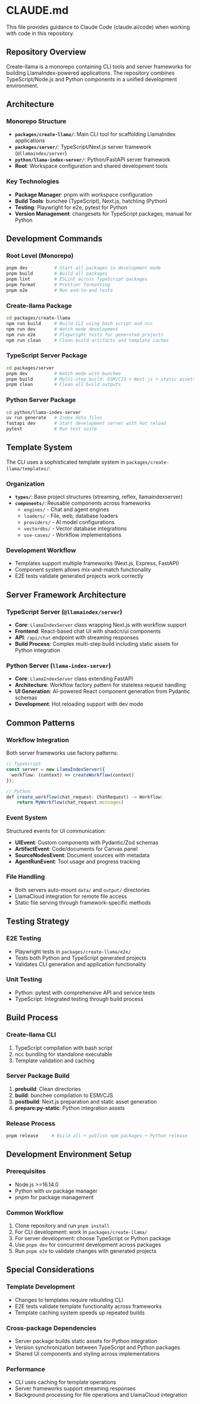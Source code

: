 # CLAUDE.md

This file provides guidance to Claude Code (claude.ai/code) when working with code in this repository.

## Repository Overview

Create-llama is a monorepo containing CLI tools and server frameworks for building LlamaIndex-powered applications. The repository combines TypeScript/Node.js and Python components in a unified development environment.

## Architecture

### Monorepo Structure

- **`packages/create-llama/`**: Main CLI tool for scaffolding LlamaIndex applications
- **`packages/server/`**: TypeScript/Next.js server framework (`@llamaindex/server`)
- **`python/llama-index-server/`**: Python/FastAPI server framework
- **Root**: Workspace configuration and shared development tools

### Key Technologies

- **Package Manager**: pnpm with workspace configuration
- **Build Tools**: bunchee (TypeScript), Next.js, hatchling (Python)
- **Testing**: Playwright for e2e, pytest for Python
- **Version Management**: changesets for TypeScript packages, manual for Python

## Development Commands

### Root Level (Monorepo)

```bash
pnpm dev          # Start all packages in development mode
pnpm build        # Build all packages
pnpm lint         # ESLint across TypeScript packages
pnpm format       # Prettier formatting
pnpm e2e          # Run end-to-end tests
```

### Create-llama Package

```bash
cd packages/create-llama
npm run build     # Build CLI using bash script and ncc
npm run dev       # Watch mode development
npm run e2e       # Playwright tests for generated projects
npm run clean     # Clean build artifacts and template caches
```

### TypeScript Server Package

```bash
cd packages/server
pnpm dev          # Watch mode with bunchee
pnpm build        # Multi-step build: ESM/CJS + Next.js + static assets
pnpm clean        # Clean all build outputs
```

### Python Server Package

```bash
cd python/llama-index-server
uv run generate   # Index data files
fastapi dev       # Start development server with hot reload
pytest            # Run test suite
```

## Template System

The CLI uses a sophisticated template system in `packages/create-llama/templates/`:

### Organization

- **`types/`**: Base project structures (streaming, reflex, llamaindexserver)
- **`components/`**: Reusable components across frameworks
  - `engines/` - Chat and agent engines
  - `loaders/` - File, web, database loaders
  - `providers/` - AI model configurations
  - `vectordbs/` - Vector database integrations
  - `use-cases/` - Workflow implementations

### Development Workflow

- Templates support multiple frameworks (Next.js, Express, FastAPI)
- Component system allows mix-and-match functionality
- E2E tests validate generated projects work correctly

## Server Framework Architecture

### TypeScript Server (`@llamaindex/server`)

- **Core**: `LlamaIndexServer` class wrapping Next.js with workflow support
- **Frontend**: React-based chat UI with shadcn/ui components
- **API**: `/api/chat` endpoint with streaming responses
- **Build Process**: Complex multi-step build including static assets for Python integration

### Python Server (`llama-index-server`)

- **Core**: `LlamaIndexServer` class extending FastAPI
- **Architecture**: Workflow factory pattern for stateless request handling
- **UI Generation**: AI-powered React component generation from Pydantic schemas
- **Development**: Hot reloading support with dev mode

## Common Patterns

### Workflow Integration

Both server frameworks use factory patterns:

```typescript
// TypeScript
const server = new LlamaIndexServer({
  workflow: (context) => createWorkflow(context)
});

// Python
def create_workflow(chat_request: ChatRequest) -> Workflow:
    return MyWorkflow(chat_request.messages)
```

### Event System

Structured events for UI communication:

- **UIEvent**: Custom components with Pydantic/Zod schemas
- **ArtifactEvent**: Code/documents for Canvas panel
- **SourceNodesEvent**: Document sources with metadata
- **AgentRunEvent**: Tool usage and progress tracking

### File Handling

- Both servers auto-mount `data/` and `output/` directories
- LlamaCloud integration for remote file access
- Static file serving through framework-specific methods

## Testing Strategy

### E2E Testing

- Playwright tests in `packages/create-llama/e2e/`
- Tests both Python and TypeScript generated projects
- Validates CLI generation and application functionality

### Unit Testing

- Python: pytest with comprehensive API and service tests
- TypeScript: Integrated testing through build process

## Build Process

### Create-llama CLI

1. TypeScript compilation with bash script
2. ncc bundling for standalone executable
3. Template validation and caching

### Server Package Build

1. **prebuild**: Clean directories
2. **build**: bunchee compilation to ESM/CJS
3. **postbuild**: Next.js preparation and static asset generation
4. **prepare:py-static**: Python integration assets

### Release Process

```bash
pnpm release     # Build all + publish npm packages + Python release
```

## Development Environment Setup

### Prerequisites

- Node.js >=16.14.0
- Python with uv package manager
- pnpm for package management

### Common Workflow

1. Clone repository and run `pnpm install`
2. For CLI development: work in `packages/create-llama/`
3. For server development: choose TypeScript or Python package
4. Use `pnpm dev` for concurrent development across packages
5. Run `pnpm e2e` to validate changes with generated projects

## Special Considerations

### Template Development

- Changes to templates require rebuilding CLI
- E2E tests validate template functionality across frameworks
- Template caching system speeds up repeated builds

### Cross-package Dependencies

- Server package builds static assets for Python integration
- Version synchronization between TypeScript and Python packages
- Shared UI components and styling across implementations

### Performance

- CLI uses caching for template operations
- Server frameworks support streaming responses
- Background processing for file operations and LlamaCloud integration
